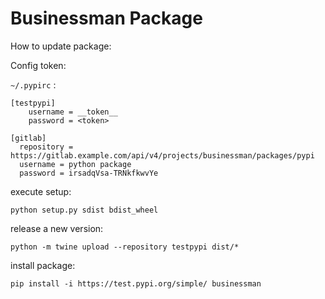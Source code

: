 # Businessman Package

How to update package:

Config token:

`~/.pypirc` :

```shell
[testpypi]
    username = __token__
    password = <token>
```

```shell
[gitlab]
  repository = https://gitlab.example.com/api/v4/projects/businessman/packages/pypi
  username = python package
  password = irsadqVsa-TRNkfkwvYe

```

execute setup:

```shell
python setup.py sdist bdist_wheel
```

release a new version:

```shell
python -m twine upload --repository testpypi dist/*
```

install package:

```shell
pip install -i https://test.pypi.org/simple/ businessman 
```
